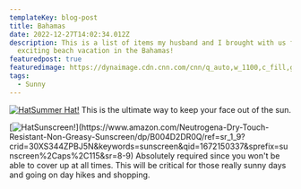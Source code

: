 ```yaml
---
templateKey: blog-post
title: Bahamas
date: 2022-12-27T14:02:34.012Z
description: This is a list of items my husband and I brought with us for this
  exciting beach vacation in the Bahamas!
featuredpost: true
featuredimage: https://dynaimage.cdn.cnn.com/cnn/q_auto,w_1100,c_fill,g_auto,h_619,ar_16:9/http%3A%2F%2Fcdn.cnn.com%2Fcnnnext%2Fdam%2Fassets%2F200720113611-boardwalk-bahamas-0424-restricted.jpg
tags:
  - Sunny
---
```

[![Hat](https://m.media-amazon.com/images/I/51sMscKSy4L.SL250.jpg "https://www.amazon.com/Lanzom-Women-Straw-Panama-Fedora/dp/B06XYZ46Q3/ref=sr_1_6?crid=2TLEBTFKHQQ5Y&keywords=summer%2Bhat&qid=1672149605&sprefix=summer%2Bhat%2Caps%2C101&sr=8-6&th=1&psc=1")Summer Hat!](https://www.amazon.com/Lanzom-Women-Straw-Panama-Fedora/dp/B06XYZ46Q3/ref=sr_1_6?crid=2TLEBTFKHQQ5Y&keywords=summer%2Bhat&qid=1672149605&sprefix=summer%2Bhat%2Caps%2C101&sr=8-6&th=1&psc=1) This is the ultimate way to keep your face out of the sun.

[![Hat](https://m.media-amazon.com/images/I/41QwzCWNnFL.SL250.jpg "https://www.amazon.com/Neutrogena-Dry-Touch-Resistant-Non-Greasy-Sunscreen/dp/B004D2DR0Q/ref=sr_1_9?crid=30XS344ZPBJ5N&keywords=sunscreen&qid=1672150337&sprefix=sunscreen%2Caps%2C115&sr=8-9")Sunscreen!](https://www.amazon.com/Neutrogena-Dry-Touch-Resistant-Non-Greasy-Sunscreen/dp/B004D2DR0Q/ref=sr_1_9?crid=30XS344ZPBJ5N&keywords=sunscreen&qid=1672150337&sprefix=sunscreen%2Caps%2C115&sr=8-9) Absolutely required since you won't be able to cover up at all times.  This will be critical for those really sunny days and going on day hikes and shopping.

![]()